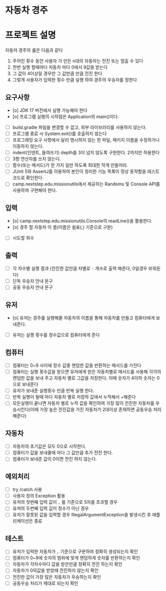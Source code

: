# 자동차 경주

# 프로젝트 설명
자동차 경주의 룰은 다음과 같다
1) 주어진 횟수 동안 사용자 가 만든 n대의 자동차는 전진 또는 멈출 수 있다
2) 한번 실행 할때마다 자동차 마다 0에서 9값을 받는다
3) 그 값이 4이상일 경우만 그 값만큼 만큼 전진 한다
4) 그렇게 사용자가 입력한 횟수 만큼 실행 하여 경주의 우승자를 정한다

## 요구사항
- [o] JDK 17 버전에서 실행 가능해야 한다
- [o] 프로그램 실행의 시작점은 Application의 main()이다.
- [ ] build.gradle 파일을 변경할 수 없고, 외부 라이브러리를 사용하지 않는다.
- [ ] 프로그램 종료 시 System.exit()를 호출하지 않는다
- [ ] 프로그래밍 요구 사항에서 달리 명시하지 않는 한 파일, 패키지 이름을 수정하거나 이동하지 않는다.
- [ ] indent(인덴트, 들여쓰기) depth를 3이 넘지 않도록 구현한다. 2까지만 허용한다
- [ ] 3항 연산자를 쓰지 않는다.
- [ ] 함수(또는 메서드)가 한 가지 일만 하도록 최대한 작게 만들어라. 
- [ ] JUnit 5와 AssertJ를 이용하여 본인이 정리한 기능 목록이 정상 동작함을 테스트 코드로 확인한다. 
- [ ] camp.nextstep.edu.missionutils에서 제공하는 Randoms 및 Console API를 사용하여 구현해야 한다.

## 입력
- [o] camp.nextstep.edu.missionutils.Console의 readLine()을 활용한다.
- [o] 경주 할 자동차 이 름(이름은 쉼표(,) 기준으로 구분)
- [ ] 시도할 회수

## 출력 
- [ ] 각 차수별 실행 결과 (전진한 값만큼  차별로 `-` 개수로 출력 해준다, 0일경우 비워둔다)
- [ ] 단독 우승자 안내 문구
- [ ] 공동 우승자 안내 문구

## 유저
- [o] 유저는 경주를 실행해줄 자동차의 이름을 통해 자동차를 만들고 컴퓨터에게 보내준다.
- [ ] 유저는 실행 횟수를 정수값으로 컴퓨터에게 준다

## 컴퓨터
- [ ] 컴퓨터는 0~9 사이에 정수 값중 랜덤한 값을 반환하는 메서드를 가진다
- [ ] 컴퓨터는 실행 횟수값을 받으면 유저에게 받은 자동차별로 메서드를 사용해 각각의 랜덤한 값을 보내 주고 자동차 별로 그값을 저장한다. 이때 숫자가 4이하 숫자는 0으로 보내준다
- [ ] 유저가 보내준 실행횟수 만큼 반복 실행 한다.
- [ ] 반복 실행이 될때 마다 자동차 별로 저장하 값에서 누적해서 +해준다
- [ ] 모든실행이 끝나면 자동차 별로 누적 값을 확인하여 가장 많이 전진한 자동차를 우승시킨다(이때 가장 높은 전진값을 가진 자동차가 2대이상 존재하면 공동우승 처리해준다)

## 자동차
- [ ] 자동차의 초기값은 모두 0으로 시작한다.
- [ ] 컴퓨터가 값을 보내줄때 마다 그 값만큼 추가 전진 한다.
- [ ] 컴퓨터가 보내준 값이 0이면 전진 하지 않는다.

## 예외처리
- [ ] try /catch 사용
- [ ] 사용자 정의 Exception 활용
- [ ] 유저의 첫번째 입력 값이 `,` 를 기준으로 5자를 초과할 경우
- [ ] 유저의 두번째 입력 값이 정수가 아닌 경우
- [ ] 유저가 잘못된 값을 입력할 경우 IllegalArgumentException을 발생시킨 후 애플리케이션은 종료

## 테스트
- [ ] 유저가 입력한 자동차가 `,` 기준으로 구분하여 정확히 생성되는지 확인
- [ ] 컴퓨터가 0~9에 숫자의 범위에 맞게 랜덤하게 숫자를 반환하는지 확인
- [ ] 자동차가 각차수마다 값을 받은만큼 정확히 전진 하는지 확인
- [ ] 자동차가 0의값을 받았때 전진하지 않는지 확인
- [ ] 전진한 값이 가장 많은 자동차가 우승하는지 확인
- [ ] 공동우승 처리가 제대로 되는지 확인
